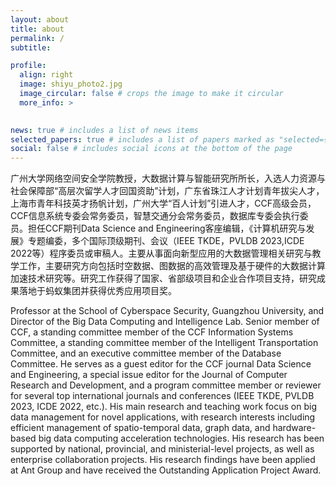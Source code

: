 ```yaml
---
layout: about
title: about
permalink: /
subtitle: 

profile:
  align: right
  image: shiyu_photo2.jpg
  image_circular: false # crops the image to make it circular
  more_info: >
   

news: true # includes a list of news items
selected_papers: true # includes a list of papers marked as "selected={true}"
social: false # includes social icons at the bottom of the page
---
```

广州大学网络空间安全学院教授，大数据计算与智能研究所所长，入选人力资源与社会保障部“高层次留学人才回国资助”计划，广东省珠江人才计划青年拔尖人才，上海市青年科技英才扬帆计划，广州大学“百人计划”引进人才，CCF高级会员，CCF信息系统专委会常务委员，智慧交通分会常务委员，数据库专委会执行委员。担任CCF期刊Data Science and Engineering客座编辑，《计算机研究与发展》专题编委，多个国际顶级期刊、会议（IEEE TKDE，PVLDB 2023,ICDE 2022等）程序委员或审稿人。主要从事面向新型应用的大数据管理相关研究与教学工作，主要研究方向包括时空数据、图数据的高效管理及基于硬件的大数据计算加速技术研究等。研究工作获得了国家、省部级项目和企业合作项目支持，研究成果落地于蚂蚁集团并获得优秀应用项目奖。

Professor at the School of Cyberspace Security, Guangzhou University, and Director of the Big Data Computing and Intelligence Lab.  Senior member of CCF, a standing committee member of the CCF Information Systems Committee, a standing committee member of the Intelligent Transportation Committee, and an executive committee member of the Database Committee. He serves as a guest editor for the CCF journal Data Science and Engineering, a special issue editor for the Journal of Computer Research and Development, and a program committee member or reviewer for several top international journals and conferences (IEEE TKDE, PVLDB 2023, ICDE 2022, etc.). His main research and teaching work focus on big data management for novel applications, with research interests including efficient management of spatio-temporal data, graph data, and hardware-based big data computing acceleration technologies. His research has been supported by national, provincial, and ministerial-level projects, as well as enterprise collaboration projects. His research findings have been applied at Ant Group and have received the Outstanding Application Project Award.
